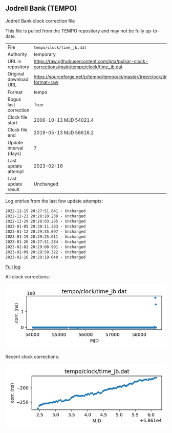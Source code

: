 
## Jodrell Bank (TEMPO)

Jodrell Bank clock correction file

This file is pulled from the TEMPO repository and may not be fully
up-to-date.

|     |     |
|:--- |:--- |
| File | `tempo/clock/time_jb.dat` |
| Authority | temporary |
| URL in repository | <https://raw.githubusercontent.com/ipta/pulsar-clock-corrections/main/tempo/clock/time_jb.dat> |
| Original download URL | <https://sourceforge.net/p/tempo/tempo/ci/master/tree/clock/time_jb.dat?format=raw> |
| Format | tempo |
| Bogus last correction | True |
| Clock file start | 2006-10-13 MJD 54021.4 |
| Clock file end | 2019-05-13 MJD 58616.2 |
| Update interval (days) | 7 |
| Last update attempt | 2023-02-16 |
| Last update result | Unchanged |

Log entries from the last few update attempts:
```
2022-12-15 20:27:51.841 - Unchanged
2022-12-22 20:28:28.238 - Unchanged
2022-12-29 20:28:03.285 - Unchanged
2023-01-05 20:30:11.283 - Unchanged
2023-01-12 20:29:55.097 - Unchanged
2023-01-19 20:29:25.611 - Unchanged
2023-01-26 20:27:51.284 - Unchanged
2023-02-02 20:29:08.991 - Unchanged
2023-02-09 20:29:58.322 - Unchanged
2023-02-16 20:29:19.640 - Unchanged
```
[Full log](https://raw.githubusercontent.com/ipta/pulsar-clock-corrections/main/log/tempo/clock/time_jb.dat.log)


All clock corrections:

![plot of all clock corrections](time_jb.dat.png "All corrections")

Recent clock corrections:

![plot of recent clock corrections](time_jb.dat.short.png "Recent corrections")

